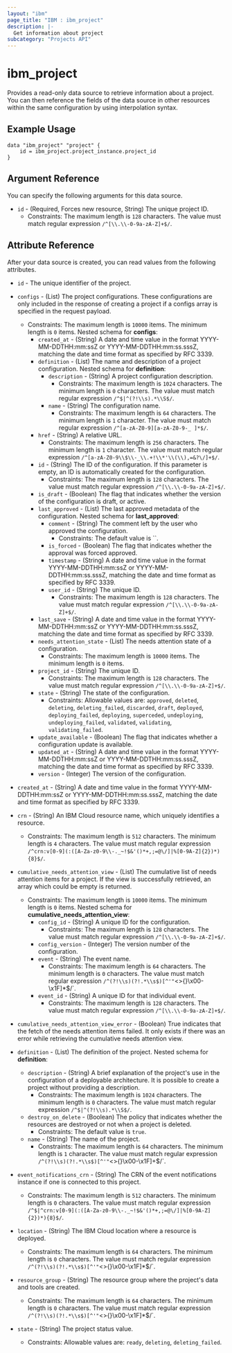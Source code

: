 ```yaml
---
layout: "ibm"
page_title: "IBM : ibm_project"
description: |-
  Get information about project
subcategory: "Projects API"
---
```


# ibm_project

Provides a read-only data source to retrieve information about a project. You can then reference the fields of the data source in other resources within the same configuration by using interpolation syntax.

## Example Usage

```hcl
data "ibm_project" "project" {
	id = ibm_project.project_instance.project_id
}
```

## Argument Reference

You can specify the following arguments for this data source.

* `id` - (Required, Forces new resource, String) The unique project ID.
  * Constraints: The maximum length is `128` characters. The value must match regular expression `/^[\\.\\-0-9a-zA-Z]+$/`.

## Attribute Reference

After your data source is created, you can read values from the following attributes.

* `id` - The unique identifier of the project.
* `configs` - (List) The project configurations. These configurations are only included in the response of creating a project if a configs array is specified in the request payload.
  * Constraints: The maximum length is `10000` items. The minimum length is `0` items.
Nested schema for **configs**:
	* `created_at` - (String) A date and time value in the format YYYY-MM-DDTHH:mm:ssZ or YYYY-MM-DDTHH:mm:ss.sssZ, matching the date and time format as specified by RFC 3339.
	* `definition` - (List) The name and description of a project configuration.
	Nested schema for **definition**:
		* `description` - (String) A project configuration description.
		  * Constraints: The maximum length is `1024` characters. The minimum length is `0` characters. The value must match regular expression `/^$|^(?!\\s).*\\S$/`.
		* `name` - (String) The configuration name.
		  * Constraints: The maximum length is `64` characters. The minimum length is `1` character. The value must match regular expression `/^[a-zA-Z0-9][a-zA-Z0-9-_ ]*$/`.
	* `href` - (String) A relative URL.
	  * Constraints: The maximum length is `256` characters. The minimum length is `1` character. The value must match regular expression `/^[a-zA-Z0-9\\$\\-_\\.+!\\*'\\(\\),=&?\/]+$/`.
	* `id` - (String) The ID of the configuration. If this parameter is empty, an ID is automatically created for the configuration.
	  * Constraints: The maximum length is `128` characters. The value must match regular expression `/^[\\.\\-0-9a-zA-Z]+$/`.
	* `is_draft` - (Boolean) The flag that indicates whether the version of the configuration is draft, or active.
	* `last_approved` - (List) The last approved metadata of the configuration.
	Nested schema for **last_approved**:
		* `comment` - (String) The comment left by the user who approved the configuration.
		  * Constraints: The default value is ``.
		* `is_forced` - (Boolean) The flag that indicates whether the approval was forced approved.
		* `timestamp` - (String) A date and time value in the format YYYY-MM-DDTHH:mm:ssZ or YYYY-MM-DDTHH:mm:ss.sssZ, matching the date and time format as specified by RFC 3339.
		* `user_id` - (String) The unique ID.
		  * Constraints: The maximum length is `128` characters. The value must match regular expression `/^[\\.\\-0-9a-zA-Z]+$/`.
	* `last_save` - (String) A date and time value in the format YYYY-MM-DDTHH:mm:ssZ or YYYY-MM-DDTHH:mm:ss.sssZ, matching the date and time format as specified by RFC 3339.
	* `needs_attention_state` - (List) The needs attention state of a configuration.
	  * Constraints: The maximum length is `10000` items. The minimum length is `0` items.
	* `project_id` - (String) The unique ID.
	  * Constraints: The maximum length is `128` characters. The value must match regular expression `/^[\\.\\-0-9a-zA-Z]+$/`.
	* `state` - (String) The state of the configuration.
	  * Constraints: Allowable values are: `approved`, `deleted`, `deleting`, `deleting_failed`, `discarded`, `draft`, `deployed`, `deploying_failed`, `deploying`, `superceded`, `undeploying`, `undeploying_failed`, `validated`, `validating`, `validating_failed`.
	* `update_available` - (Boolean) The flag that indicates whether a configuration update is available.
	* `updated_at` - (String) A date and time value in the format YYYY-MM-DDTHH:mm:ssZ or YYYY-MM-DDTHH:mm:ss.sssZ, matching the date and time format as specified by RFC 3339.
	* `version` - (Integer) The version of the configuration.

* `created_at` - (String) A date and time value in the format YYYY-MM-DDTHH:mm:ssZ or YYYY-MM-DDTHH:mm:ss.sssZ, matching the date and time format as specified by RFC 3339.

* `crn` - (String) An IBM Cloud resource name, which uniquely identifies a resource.
  * Constraints: The maximum length is `512` characters. The minimum length is `4` characters. The value must match regular expression `/^crn:v[0-9](:([A-Za-z0-9\\-._~!$&'()*+,;=@\/]|%[0-9A-Z]{2})*){8}$/`.

* `cumulative_needs_attention_view` - (List) The cumulative list of needs attention items for a project. If the view is successfully retrieved, an array which could be empty is returned.
  * Constraints: The maximum length is `10000` items. The minimum length is `0` items.
Nested schema for **cumulative_needs_attention_view**:
	* `config_id` - (String) A unique ID for the configuration.
	  * Constraints: The maximum length is `128` characters. The value must match regular expression `/^[\\.\\-0-9a-zA-Z]+$/`.
	* `config_version` - (Integer) The version number of the configuration.
	* `event` - (String) The event name.
	  * Constraints: The maximum length is `64` characters. The minimum length is `0` characters. The value must match regular expression `/^(?!\\s)(?!.*\\s$)[^'"`<>{}\\x00-\\x1F]*$/`.
	* `event_id` - (String) A unique ID for that individual event.
	  * Constraints: The maximum length is `128` characters. The value must match regular expression `/^[\\.\\-0-9a-zA-Z]+$/`.

* `cumulative_needs_attention_view_error` - (Boolean) True indicates that the fetch of the needs attention items failed. It only exists if there was an error while retrieving the cumulative needs attention view.

* `definition` - (List) The definition of the project.
Nested schema for **definition**:
	* `description` - (String) A brief explanation of the project's use in the configuration of a deployable architecture. It is possible to create a project without providing a description.
	  * Constraints: The maximum length is `1024` characters. The minimum length is `0` characters. The value must match regular expression `/^$|^(?!\\s).*\\S$/`.
	* `destroy_on_delete` - (Boolean) The policy that indicates whether the resources are destroyed or not when a project is deleted.
	  * Constraints: The default value is `true`.
	* `name` - (String) The name of the project.
	  * Constraints: The maximum length is `64` characters. The minimum length is `1` character. The value must match regular expression `/^(?!\\s)(?!.*\\s$)[^'"`<>{}\\x00-\\x1F]+$/`.

* `event_notifications_crn` - (String) The CRN of the event notifications instance if one is connected to this project.
  * Constraints: The maximum length is `512` characters. The minimum length is `0` characters. The value must match regular expression `/^$|^crn:v[0-9](:([A-Za-z0-9\\-._~!$&'()*+,;=@\/]|%[0-9A-Z]{2})*){8}$/`.

* `location` - (String) The IBM Cloud location where a resource is deployed.
  * Constraints: The maximum length is `64` characters. The minimum length is `0` characters. The value must match regular expression `/^(?!\\s)(?!.*\\s$)[^'"`<>{}\\x00-\\x1F]*$/`.

* `resource_group` - (String) The resource group where the project's data and tools are created.
  * Constraints: The maximum length is `64` characters. The minimum length is `0` characters. The value must match regular expression `/^(?!\\s)(?!.*\\s$)[^'"`<>{}\\x00-\\x1F]*$/`.

* `state` - (String) The project status value.
  * Constraints: Allowable values are: `ready`, `deleting`, `deleting_failed`.


